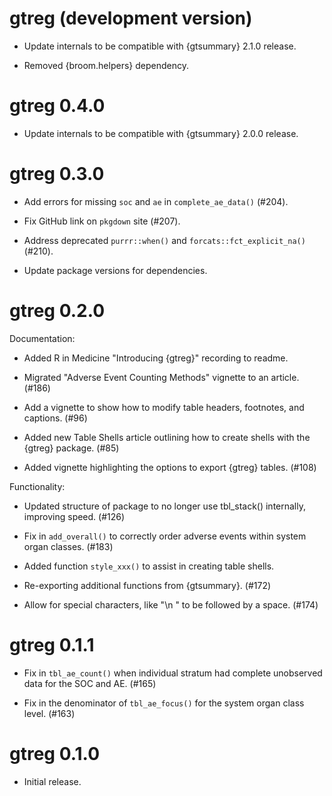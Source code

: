 # gtreg (development version)

* Update internals to be compatible with {gtsummary} 2.1.0 release.

* Removed {broom.helpers} dependency.

# gtreg 0.4.0

* Update internals to be compatible with {gtsummary} 2.0.0 release.

# gtreg 0.3.0

* Add errors for missing `soc` and `ae` in `complete_ae_data()` (#204).

* Fix GitHub link on `pkgdown` site (#207).

* Address deprecated `purrr::when()` and `forcats::fct_explicit_na()` (#210).

* Update package versions for dependencies.

# gtreg 0.2.0

Documentation:

* Added R in Medicine "Introducing {gtreg}" recording to readme.

* Migrated "Adverse Event Counting Methods" vignette to an article. (#186)

* Add a vignette to show how to modify table headers, footnotes, and captions. (#96)

* Added new Table Shells article outlining how to create shells with the {gtreg} package. (#85)

* Added vignette highlighting the options to export {gtreg} tables. (#108)


Functionality:

* Updated structure of package to no longer use tbl_stack() internally, improving speed. (#126)

* Fix in `add_overall()` to correctly order adverse events within system organ classes. (#183)

* Added function `style_xxx()` to assist in creating table shells.

* Re-exporting additional functions from {gtsummary}. (#172)

* Allow for special characters, like "\n " to be followed by a space. (#174)
 
# gtreg 0.1.1

* Fix in `tbl_ae_count()` when individual stratum had complete unobserved data for the SOC and AE. (#165)

* Fix in the denominator of `tbl_ae_focus()` for the system organ class level. (#163)

# gtreg 0.1.0

* Initial release.
